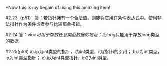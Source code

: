 *Now this is my begain of using this amazing item!

#2.23（p51）
答：若指针拥有一个合法值，则能将它用在条件表达式中。使用非法指针作为条件或者参与比较都会报错。

#2.24
答：viod*可用于存放任意类型数据的地址；而long*只能用于存放long类型的数据。

#2.25(p53)
a).ip为int类型的指针，i为int类型，r为指针i的引用；
b).i为int类型，ip为int类型指针；
c).ip为int类型指针，ip2为int类型。

